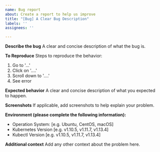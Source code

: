 ```yaml
---
name: Bug report
about: Create a report to help us improve
title: "[Bug] A Clear Bug Description"
labels: ''
assignees: ''

---
```


**Describe the bug**
A clear and concise description of what the bug is.

**To Reproduce**
Steps to reproduce the behavior:
1. Go to '...'
2. Click on '....'
3. Scroll down to '....'
4. See error

**Expected behavior**
A clear and concise description of what you expected to happen.

**Screenshots**
If applicable, add screenshots to help explain your problem.

**Environment (please complete the following information):**
 - Operation System: [e.g. Ubuntu, CentOS, macOS]
 - Kubernetes Version [e.g. v1.10.5, v1.11.7, v1.13.4]
 - Kubectl Version [e.g. v1.10.5, v1.11.7, v1.13.4]

**Additional context**
Add any other context about the problem here.
